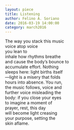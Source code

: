 ```yaml
---
layout: piece
title: Listening
author: Felino A. Soriano
date: 2016-03-19 14:00:00
category: march2016
---
```

<p>The way you stack this music<br />
voice atop voice<br />
you lean to<br />
inhale how rhythms breathe<br />
and cause the body&rsquo;s bounce to<br />
accumulate effort. Nothing<br />
sleeps here: light births itself<br />
&mdash;light is a misery that folds<br />
hours into absence. You run,<br />
the music follows, voice and<br />
further voice misleading the<br />
body: if you close your eyes<br />
to imagine a moment of<br />
prayer, rest, this day<br />
will become light creasing<br />
your purpose, setting the<br />
skin aflame.</p>